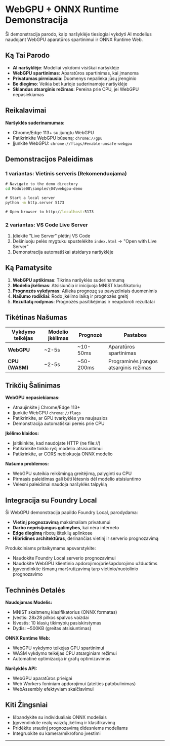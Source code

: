 <!--
CO_OP_TRANSLATOR_METADATA:
{
  "original_hash": "7a474b8e201d5316c0095cdbc3bf0555",
  "translation_date": "2025-09-25T03:11:35+00:00",
  "source_file": "Module08/samples/04/webgpu-demo/README.md",
  "language_code": "lt"
}
-->
# WebGPU + ONNX Runtime Demonstracija

Ši demonstracija parodo, kaip naršyklėje tiesiogiai vykdyti AI modelius naudojant WebGPU aparatūros spartinimui ir ONNX Runtime Web.

## Ką Tai Parodo

- **AI naršyklėje**: Modeliai vykdomi visiškai naršyklėje
- **WebGPU spartinimas**: Aparatūros spartinimas, kai įmanoma
- **Privatumas pirmiausia**: Duomenys nepalieka jūsų įrenginio
- **Be diegimo**: Veikia bet kurioje suderinamoje naršyklėje
- **Sklandus atsarginis režimas**: Pereina prie CPU, jei WebGPU nepasiekiamas

## Reikalavimai

**Naršyklės suderinamumas:**
- Chrome/Edge 113+ su įjungtu WebGPU
- Patikrinkite WebGPU būseną: `chrome://gpu`
- Įjunkite WebGPU: `chrome://flags/#enable-unsafe-webgpu`

## Demonstracijos Paleidimas

### 1 variantas: Vietinis serveris (Rekomenduojama)

```cmd
# Navigate to the demo directory
cd Module08\samples\04\webgpu-demo

# Start a local server
python -m http.server 5173

# Open browser to http://localhost:5173
```

### 2 variantas: VS Code Live Server

1. Įdiekite "Live Server" plėtinį VS Code
2. Dešiniuoju pelės mygtuku spustelėkite `index.html` → "Open with Live Server"
3. Demonstracija automatiškai atsidarys naršyklėje

## Ką Pamatysite

1. **WebGPU aptikimas**: Tikrina naršyklės suderinamumą
2. **Modelio įkėlimas**: Atsisiunčia ir inicijuoja MNIST klasifikatorių
3. **Prognozės vykdymas**: Atlieka prognozę su pavyzdiniais duomenimis
4. **Našumo rodikliai**: Rodo įkėlimo laiką ir prognozės greitį
5. **Rezultatų rodymas**: Prognozės pasitikėjimas ir neapdoroti rezultatai

## Tikėtinas Našumas

| Vykdymo teikėjas | Modelio įkėlimas | Prognozė | Pastabos |
|-------------------|------------------|----------|----------|
| **WebGPU** | ~2-5s | ~10-50ms | Aparatūros spartinimas |
| **CPU (WASM)** | ~2-5s | ~50-200ms | Programinės įrangos atsarginis režimas |

## Trikčių Šalinimas

**WebGPU nepasiekiamas:**
- Atnaujinkite į Chrome/Edge 113+
- Įjunkite WebGPU `chrome://flags`
- Patikrinkite, ar GPU tvarkyklės yra naujausios
- Demonstracija automatiškai pereis prie CPU

**Įkėlimo klaidos:**
- Įsitikinkite, kad naudojate HTTP (ne file://)
- Patikrinkite tinklo ryšį modelio atsisiuntimui
- Patikrinkite, ar CORS neblokuoja ONNX modelio

**Našumo problemos:**
- WebGPU suteikia reikšmingą greitėjimą, palyginti su CPU
- Pirmasis paleidimas gali būti lėtesnis dėl modelio atsisiuntimo
- Vėlesni paleidimai naudoja naršyklės talpyklą

## Integracija su Foundry Local

Ši WebGPU demonstracija papildo Foundry Local, parodydama:

- **Vietinį prognozavimą** maksimaliam privatumui
- **Darbo neprisijungus galimybes**, kai nėra interneto  
- **Edge diegimą** ribotų išteklių aplinkose
- **Hibridines architektūras**, derinančias vietinį ir serverio prognozavimą

Produkciniams pritaikymams apsvarstykite:
- Naudokite Foundry Local serverio prognozavimui
- Naudokite WebGPU klientinio apdorojimo/priešapdorojimo užduotims
- Įgyvendinkite išmanų maršrutizavimą tarp vietinio/nuotolinio prognozavimo

## Techninės Detalės

**Naudojamas Modelis:**
- MNIST skaitmenų klasifikatorius (ONNX formatas)
- Įvestis: 28x28 pilkos spalvos vaizdai
- Išvestis: 10 klasių tikimybių pasiskirstymas
- Dydis: ~500KB (greitas atsisiuntimas)

**ONNX Runtime Web:**
- WebGPU vykdymo teikėjas GPU spartinimui
- WASM vykdymo teikėjas CPU atsarginiam režimui
- Automatinė optimizacija ir grafų optimizavimas

**Naršyklės API:**
- WebGPU aparatūros prieigai
- Web Workers foniniam apdorojimui (ateities patobulinimas)
- WebAssembly efektyviam skaičiavimui

## Kiti Žingsniai

- Išbandykite su individualiais ONNX modeliais
- Įgyvendinkite realų vaizdų įkėlimą ir klasifikavimą
- Pridėkite srautinį prognozavimą didesniems modeliams
- Integruokite su kamera/mikrofono įvestimi

---

